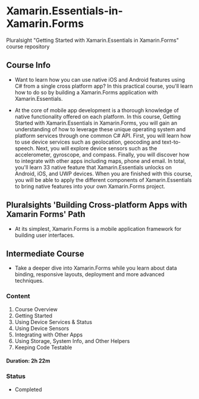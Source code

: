 # Xamarin.Essentials-in-Xamarin.Forms
Pluralsight "Getting Started with Xamarin.Essentials in Xamarin.Forms" course repository

## Course Info

- Want to learn how you can use native iOS and Android features using C# from a single cross platform app? In this practical course, you'll learn how to do so by building a Xamarin.Forms application with Xamarin.Essentials.

- At the core of mobile app development is a thorough knowledge of native functionality offered on each platform. In this course, Getting Started with Xamarin.Essentials in Xamarin.Forms, you will gain an understanding of how to leverage these unique operating system and platform services through one common C# API. First, you will learn how to use device services such as geolocation, geocoding and text-to-speech. Next, you will explore device sensors such as the accelerometer, gyroscope, and compass. Finally, you will discover how to integrate with other apps including maps, phone and email. In total, you'll learn 33 native feature that Xamarin.Essentials unlocks on Android, iOS, and UWP devices. When you are finished with this course, you will be able to apply the different components of Xamarin.Essentials to bring native features into your own Xamarin.Forms project.

## Pluralsights 'Building Cross-platform Apps with Xamarin Forms' Path
- At its simplest, Xamarin.Forms is a mobile application framework for building user interfaces.

## Intermediate Course
- Take a deeper dive into Xamarin.Forms while you learn about data binding, responsive layouts, deployment and more advanced techniques.

### Content

1. Course Overview
2. Getting Started
3. Using Device Services & Status
4. Using Device Sensors
5. Integrating with Other Apps
6. Using Storage, System Info, and Other Helpers
7. Keeping Code Testable

#### Duration: 2h 22m

### Status

- Completed





